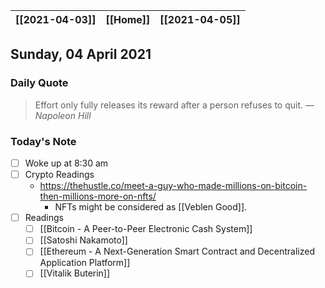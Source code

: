 | [[2021-04-03]] | [[Home]] | [[2021-04-05]] |
| :------------: | :------: | :------------: |

## Sunday, 04 April 2021

### Daily Quote
> Effort only fully releases its reward after a person refuses to quit.
> &mdash; <cite>Napoleon Hill</cite>

### Today's Note

- [ ] Woke up at 8:30 am
- [ ] Crypto Readings
	- https://thehustle.co/meet-a-guy-who-made-millions-on-bitcoin-then-millions-more-on-nfts/
		- NFTs might be considered as [[Veblen Good]].
- [ ] Readings
	- [ ] [[Bitcoin - A Peer-to-Peer Electronic Cash System]]
	- [ ] [[Satoshi Nakamoto]]
	- [ ] [[Ethereum - A Next-Generation Smart Contract and Decentralized Application Platform]]
	- [ ] [[Vitalik Buterin]]